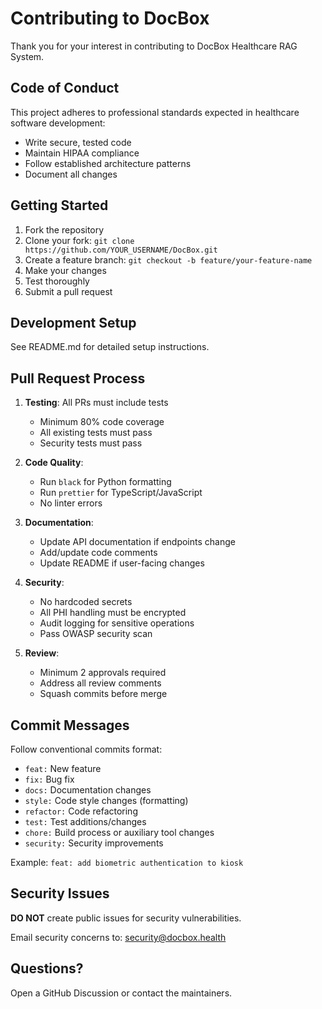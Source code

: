 # Contributing to DocBox

Thank you for your interest in contributing to DocBox Healthcare RAG System.

## Code of Conduct

This project adheres to professional standards expected in healthcare software development:
- Write secure, tested code
- Maintain HIPAA compliance
- Follow established architecture patterns
- Document all changes

## Getting Started

1. Fork the repository
2. Clone your fork: `git clone https://github.com/YOUR_USERNAME/DocBox.git`
3. Create a feature branch: `git checkout -b feature/your-feature-name`
4. Make your changes
5. Test thoroughly
6. Submit a pull request

## Development Setup

See README.md for detailed setup instructions.

## Pull Request Process

1. **Testing**: All PRs must include tests
   - Minimum 80% code coverage
   - All existing tests must pass
   - Security tests must pass

2. **Code Quality**: 
   - Run `black` for Python formatting
   - Run `prettier` for TypeScript/JavaScript
   - No linter errors

3. **Documentation**:
   - Update API documentation if endpoints change
   - Add/update code comments
   - Update README if user-facing changes

4. **Security**:
   - No hardcoded secrets
   - All PHI handling must be encrypted
   - Audit logging for sensitive operations
   - Pass OWASP security scan

5. **Review**:
   - Minimum 2 approvals required
   - Address all review comments
   - Squash commits before merge

## Commit Messages

Follow conventional commits format:
- `feat:` New feature
- `fix:` Bug fix
- `docs:` Documentation changes
- `style:` Code style changes (formatting)
- `refactor:` Code refactoring
- `test:` Test additions/changes
- `chore:` Build process or auxiliary tool changes
- `security:` Security improvements

Example: `feat: add biometric authentication to kiosk`

## Security Issues

**DO NOT** create public issues for security vulnerabilities.

Email security concerns to: security@docbox.health

## Questions?

Open a GitHub Discussion or contact the maintainers.

